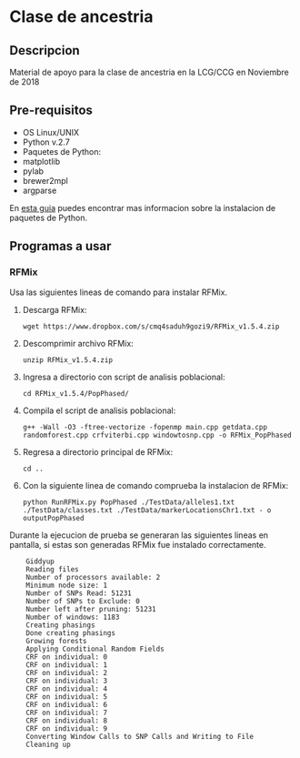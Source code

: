 # Clase de ancestria

## Descripcion

Material de apoyo para la clase de ancestria en la LCG/CCG en Noviembre de 2018

## Pre-requisitos

- OS Linux/UNIX
- Python v.2.7
 - Paquetes de Python:
  - matplotlib
  - pylab
  - brewer2mpl
  - argparse


En [esta guia](https://docs.python.org/3/installing/index.html) puedes encontrar mas informacion sobre la instalacion de paquetes de Python.

## Programas a usar

### RFMix

Usa las siguientes lineas de comando para instalar RFMix.
 1. Descarga RFMix:

	`wget https://www.dropbox.com/s/cmq4saduh9gozi9/RFMix_v1.5.4.zip`

 2. Descomprimir archivo RFMix:

	`unzip RFMix_v1.5.4.zip`

 3. Ingresa a directorio con script de analisis poblacional:

	`cd RFMix_v1.5.4/PopPhased/`

 4. Compila el script de analisis poblacional:

	```
	g++ -Wall -O3 -ftree-vectorize -fopenmp main.cpp getdata.cpp randomforest.cpp crfviterbi.cpp windowtosnp.cpp -o RFMix_PopPhased
	```

 5. Regresa a directorio principal de RFMix:

	`cd ..`

 6. Con la siguiente linea de comando comprueba la instalacion de RFMix:

	```
	python RunRFMix.py PopPhased ./TestData/alleles1.txt ./TestData/classes.txt ./TestData/markerLocationsChr1.txt - o outputPopPhased
	```


Durante la ejecucion de prueba se generaran las siguientes lineas en pantalla, si estas son generadas RFMix fue instalado correctamente.

```    
    Giddyup
    Reading files
    Number of processors available: 2
    Minimum node size: 1
    Number of SNPs Read: 51231
    Number of SNPs to Exclude: 0
    Number left after pruning: 51231
    Number of windows: 1183
    Creating phasings
    Done creating phasings
    Growing forests
    Applying Conditional Random Fields
    CRF on individual: 0
    CRF on individual: 1
    CRF on individual: 2
    CRF on individual: 3
    CRF on individual: 4
    CRF on individual: 5
    CRF on individual: 6
    CRF on individual: 7
    CRF on individual: 8
    CRF on individual: 9
    Converting Window Calls to SNP Calls and Writing to File
    Cleaning up
```
